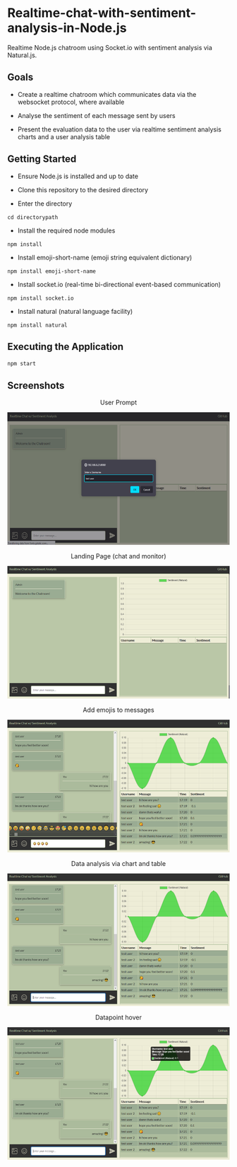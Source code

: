 # Realtime-chat-with-sentiment-analysis-in-Node.js
Realtime Node.js chatroom using Socket.io with sentiment analysis via Natural.js.

## Goals

* Create a realtime chatroom which communicates data via the websocket protocol, where available

* Analyse the sentiment of each message sent by users

* Present the evaluation data to the user via realtime sentiment analysis charts and a user analysis table

## Getting Started

* Ensure Node.js is installed and up to date

* Clone this repository to the desired directory

* Enter the directory

```
cd directorypath
```

* Install the required node modules

```
npm install
```


* Install emoji-short-name (emoji string equivalent dictionary)

```
npm install emoji-short-name
```


* Install socket.io (real-time bi-directional event-based communication)

```
npm install socket.io
```


* Install natural (natural language facility)

```
npm install natural
```

## Executing the Application

```
npm start
```

## Screenshots
<p align="center">User Prompt</p>
<p align="center">
  <img width="660" height="300" src="/screenshots/prompt.png">
</p>
<p align="center">Landing Page (chat and monitor)</p>
<p align="center">
  <img width="660" height="300" src="/screenshots/land.png">
</p>
<p align="center">Add emojis to messages</p>
<p align="center">
  <img width="660" height="300" src="/screenshots/emoji.png">
</p>
<p align="center">Data analysis via chart and table</p>
<p align="center">
  <img width="660" height="300" src="/screenshots/data.png">
</p>
<p align="center">Datapoint hover</p>
<p align="center">
  <img width="660" height="300" src="/screenshots/hover.png">
</p>
